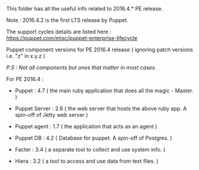 This folder has all the useful info related to 2016.4.* PE release.

Note : 2016.4.2 is the first LTS release by Puppet.
 
The support cycles details are listed here : https://puppet.com/misc/puppet-enterprise-lifecycle



Puppet component versions for PE 2016.4 release ( ignoring patch versions i.e. "z" in x.y.z )

_P.S : Not all components but ones that matter in most cases._

For PE 2016.4 :

 - Puppet        : 4.7   ( the main ruby application that does all the magic - Master. )
 - Puppet Server : 2.6   ( the web server that hosts the above ruby app. A spin-off of Jetty web server ) 
 - Puppet agent  : 1.7   ( the application that acts as an agent )
 - Puppet DB     : 4.2   ( Database for puppet. A spin-off of Postgres. )
 
 - Facter        : 3.4   ( a separate tool to collect and use system info. )
 - Hiera         : 3.2   ( a tool to access and use data from text files. )
 
